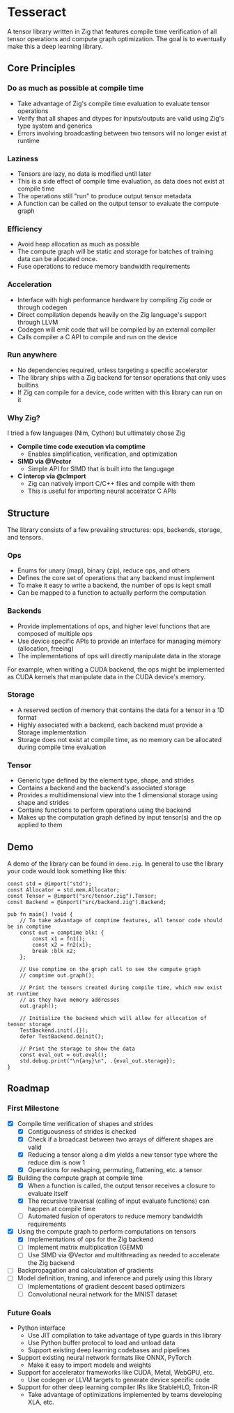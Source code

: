 # Tesseract

A tensor library written in Zig that features compile time verification of all tensor operations and compute graph optimization. The goal is to eventually make this a deep learning library. 

## Core Principles

### Do as much as possible at compile time

- Take advantage of Zig's compile time evaluation to evaluate tensor operations
- Verify that all shapes and dtypes for inputs/outputs are valid using Zig's type system and generics
- Errors involving broadcasting between two tensors will no longer exist at runtime

### Laziness

- Tensors are lazy, no data is modified until later
- This is a side effect of compile time evaluation, as data does not exist at compile time 
- The operations still "run" to produce output tensor metadata
- A function can be called on the output tensor to evaluate the compute graph

### Efficiency
- Avoid heap allocation as much as possible
- The compute graph will be static and storage for batches of training data can be allocated once. 
- Fuse operations to reduce memory bandwidth requirements

### Acceleration
- Interface with high performance hardware by compiling Zig code or through codegen
- Direct compilation depends heavily on the Zig language's support through LLVM
- Codegen will emit code that will be compiled by an external compiler
- Calls compiler a C API to compile and run on the device

### Run anywhere
- No dependencies required, unless targeting a specific accelerator
- The library ships with a Zig backend for tensor operations that only uses builtins
- If Zig can compile for a device, code written with this library can run on it

### Why Zig?

I tried a few languages (Nim, Cython) but ultimately chose Zig

- **Compile time code execution via comptime** 
    - Enables simplification, verification, and optimization
- **SIMD via @Vector**
    - Simple API for SIMD that is built into the langugage
- **C interop via @cImport** 
    - Zig can natively import C/C++ files and compile with them
    - This is useful for importing neural accelrator C APIs

## Structure

The library consists of a few prevailing structures: ops, backends, storage, and tensors.

### Ops 
- Enums for unary (map), binary (zip), reduce ops, and others
- Defines the core set of operations that any backend must implement
- To make it easy to write a backend, the number of ops is kept small
- Can be mapped to a function to actually perform the computation

### Backends 
- Provide implementations of ops, and higher level functions that are composed of multiple ops
- Use device specific APIs to provide an interface for managing memory (allocation, freeing)
- The implementations of ops will directly manipulate data in the storage

For example, when writing a CUDA backend, the ops might be implemented as CUDA kernels that manipulate data in the CUDA device's memory. 

### Storage
- A reserved section of memory that contains the data for a tensor in a 1D format
- Highly associated with a backend, each backend must provide a Storage implementation
- Storage does not exist at compile time, as no memory can be allocated during compile time evaluation

### Tensor
- Generic type defined by the element type, shape, and strides
- Contains a backend and the backend's associated storage 
- Provides a multidimensional view into the 1 dimensional storage using shape and strides
- Contains functions to perform operations using the backend
- Makes up the computation graph defined by input tensor(s) and the op applied to them

## Demo

A demo of the library can be found in `demo.zig`. In general to use the library your code would look something like this:

```zig
const std = @import("std");
const Allocator = std.mem.Allocator;
const Tensor = @import("src/tensor.zig").Tensor;
const Backend = @import("src/backend.zig").Backend;

pub fn main() !void {
    // To take advantage of comptime features, all tensor code should be in comptime
    const out = comptime blk: {
        const x1 = fn1();
        const x2 = fn2(x1);
        break :blk x2;
    };

    // Use comptime on the graph call to see the compute graph
    // comptime out.graph();

    // Print the tensors created during compile time, which now exist at runtime
    // as they have memory addresses
    out.graph();

    // Initialize the backend which will allow for allocation of tensor storage
    TestBackend.init(.{});
    defer TestBackend.deinit();

    // Print the storage to show the data
    const eval_out = out.eval();
    std.debug.print("\n{any}\n", .{eval_out.storage});
}
```

## Roadmap

### First Milestone

- [x] Compile time verification of shapes and strides
    - [x] Contiguousness of strides is checked
    - [x] Check if a broadcast between two arrays of different shapes are valid
    - [x] Reducing a tensor along a dim yields a new tensor type where the reduce dim is now 1
    - [x] Operations for reshaping, permuting, flattening, etc. a tensor
- [x] Building the compute graph at compile time
    - [x] When a function is called, the output tensor receives a closure to evaluate itself
    - [x] The recursive traversal (calling of input evaluate functions) can happen at compile time
    - [ ] Automated fusion of operators to reduce memory bandwidth requirements
- [x] Using the compute graph to perform computations on tensors
    - [x] Implementations of ops for the Zig backend
    - [ ] Implement matrix multiplication (GEMM)
    - [ ] Use SIMD via @Vector and multithreading as needed to accelerate the Zig backend
- [ ] Backpropagation and calculatation of gradients
- [ ] Model definition, traning, and inference and purely using this library
    - [ ] Implementations of gradient descent based optimizers
    - [ ] Convolutional neural network for the MNIST dataset

### Future Goals
 
- Python interface
    - Use JIT compilation to take advantage of type guards in this library
    - Use Python buffer protocol to load and unload data
    - Support existing deep learning codebases and pipelines 
- Support existing neural network formats like ONNX, PyTorch
    - Make it easy to import models and weights 
- Support for accelerator frameworks like CUDA, Metal, WebGPU, etc.
    - Use codegen or LLVM targets to generate device specific code
- Support for other deep learning compiler IRs like StableHLO, Triton-IR
    - Take advantage of optimizations implemented by teams developing XLA, etc.
